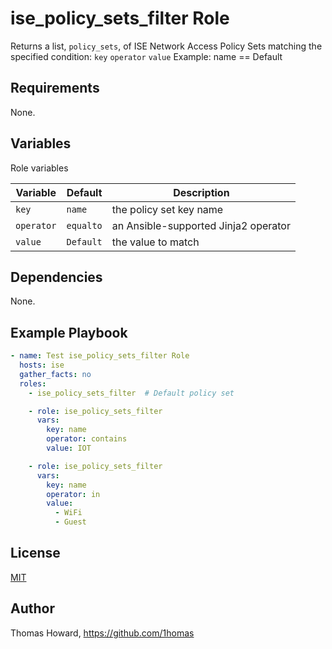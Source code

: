 # ise_policy_sets_filter Role

Returns a list, `policy_sets`, of ISE Network Access Policy Sets matching the specified condition:
  `key` `operator` `value`
Example: name == Default

## Requirements

None.

## Variables

Role variables

| Variable    | Default   | Description |
| ----------- | --------- | ----------- |
| `key`       | `name`    | the policy set key name |
| `operator`  | `equalto` | an Ansible-supported Jinja2 operator |
| `value`     | `Default` | the value to match |

## Dependencies

None.

## Example Playbook

```yaml
- name: Test ise_policy_sets_filter Role 
  hosts: ise
  gather_facts: no
  roles:
    - ise_policy_sets_filter  # Default policy set

    - role: ise_policy_sets_filter
      vars:
        key: name
        operator: contains
        value: IOT

    - role: ise_policy_sets_filter
      vars:
        key: name
        operator: in
        value:
          - WiFi
          - Guest

```

## License

[MIT](https://mit-license.org/)

## Author

Thomas Howard, <https://github.com/1homas>
